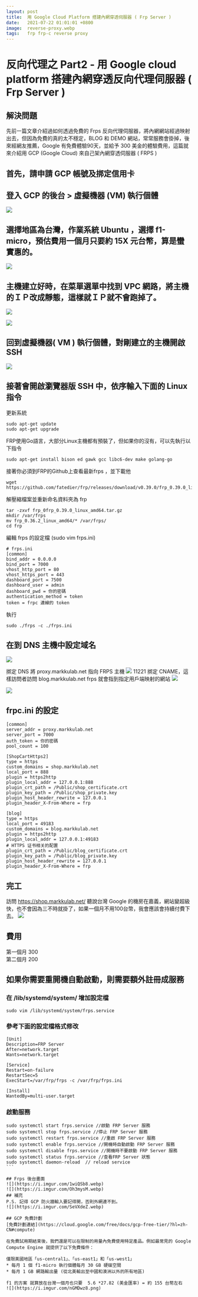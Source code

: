 ```yaml
---
layout: post
title:  用 Google Cloud Platform 搭建內網穿透伺服器 ( Frp Server ) 
date:   2021-07-22 01:01:01 +0800
image:  reverse-proxy.webp
tags:   frp frp-c reverse proxy
---
```

# 反向代理之 Part2 - 用 Google cloud platform 搭建內網穿透反向代理伺服器 ( Frp Server )
## 解決問題
先前一篇文章介紹過如何透過免費的 Frps 反向代理伺服器，將內網網站經過映射出去，但因為免費的真的太不穩定，BLOG 和 DEMO 網站，常常服務會掛掉，後來經網友推薦，Google 有免費體驗90天，並給予 300 美金的體驗費用，這篇就來介紹用 GCP (Google Cloud) 來自己架內網穿透伺服器 ( FRPS )

## 首先，請申請 GCP 帳號及挷定信用卡

## 登入 GCP 的後台 > 虛擬機器 (VM) 執行個體
![](https://i.imgur.com/LNph6ly.webp)


## 選擇地區為台灣，作業系統 Ubuntu ，選擇 f1-micro，預估費用一個月只要約 15X 元台幣，算是蠻實惠的。  
![](https://i.imgur.com/qtpWIMy.png)


## 主機建立好時，在菜單選單中找到 VPC 網路，將主機的ＩＰ改成靜態，這樣就ＩＰ就不會跑掉了。
![](https://i.imgur.com/PukFeHZ.webp)

![](https://i.imgur.com/TyPfbfU.webp)

## 回到虛擬機器( VM ) 執行個體，對剛建立的主機開啟 SSH
![](https://i.imgur.com/AuSmzRf.webp)

## 接著會開啟瀏覽器版 SSH 中，依序輸入下面的 Linux 指令

更新系統

```
sudo apt-get update
sudo apt-get upgrade
```

FRP使用Go語言，大部分Linux主機都有預裝了，但如果你的沒有，可以先執行以下指令

```
sudo apt-get install bison ed gawk gcc libc6-dev make golang-go
```

接著你必須到FRP的Github上查看最新frps ，並下載他

```
wget https://github.com/fatedier/frp/releases/download/v0.39.0/frp_0.39.0_linux_amd64.tar.gz
```

解壓縮檔案並重新命名資料夾為 frp

```
tar -zxvf frp_0frp_0.39.0_linux_amd64.tar.gz
mkdir /var/frps
mv frp_0.36.2_linux_amd64/* /var/frps/
cd frp
```

編輯 frps 的設定檔 (sudo vim frps.ini)

```
# frps.ini
[common]
bind_addr = 0.0.0.0
bind_port = 7000
vhost_http_port = 80
vhost_https_port = 443
dashboard_port = 7500
dashboard_user = admin
dashboard_pwd = 你的密碼
authentication_method = token
token = frpc 連線的 token 
```

執行
```
sudo ./frps -c ./frps.ini
```

## 在到 DNS 主機中設定域名
![](https://i.imgur.com/wxhxp8T.webp)

挷定 DNS 將 proxy.markkulab.net 指向 FRPS 主機
![](https://i.imgur.com/Br3Kpe1.webp)
11221
挷定 CNAME，這樣訪問者訪問 blog.markkulab.net frps 就會指到指定用戶端映射的網站
![](https://i.imgur.com/WHDoSYy.webp)

![](https://i.imgur.com/7iCNmjK.webp)

## frpc.ini 的設定

```
[common]
server_addr = proxy.markkulab.net
server_port = 7000
auth_token = 你的密碼
pool_count = 100

[ShopCartHttps2]
type = https
custom_domains = shop.markkulab.net
local_port = 888
plugin = https2http
plugin_local_addr = 127.0.0.1:888
plugin_crt_path = /Public/shop_certificate.crt
plugin_key_path = /Public/shop_private.key
plugin_host_header_rewrite = 127.0.0.1
plugin_header_X-From-Where = frp

[blog]
type = https
local_port = 49183
custom_domains = blog.markkulab.net
plugin = https2http
plugin_local_addr = 127.0.0.1:49183
# HTTPS 证书相关的配置
plugin_crt_path = /Public/blog_certificate.crt
plugin_key_path = /Public/blog_private.key
plugin_host_header_rewrite = 127.0.0.1
plugin_header_X-From-Where = frp
```

## 完工
訪問 https://shop.markkulab.net/ 聽說台灣 Google 的機房在嘉義，網站變超級快，也不會因為三不時就掛了，如果一個月不用100台幣，我會應該會持續付費下去。
![](https://i.imgur.com/G28BhNe.webp)

## 費用
第一個月 300  
第二個月 200  

## 如果你需要重開機自動啟動，則需要額外註冊成服務
### 在 /lib/systemd/system/ 增加設定檔

```
sudo vim /lib/systemd/system/frps.service

````

### 參考下面的設定檔格式修改
```
[Unit]
Description=FRP Server
After=network.target
Wants=network.target

[Service]
Restart=on-failure
RestartSec=5
ExecStart=/var/frp/frps -c /var/frp/frps.ini

[Install]
WantedBy=multi-user.target
```

### 啟動服務

````
sudo systemctl start frps.service //啟動 FRP Server 服務
sudo systemctl stop frps.service //停止 FRP Server 服務
sudo systemctl restart frps.service //重啟 FRP Server 服務
sudo systemctl enable frps.service //開機時自動啟動 FRP Server 服務
sudo systemctl disable frps.service //開機時不要啟動 FRP Server 服務
sudo systemctl status frps.service //查看FRP Server 狀態
sudo systemctl daemon-reload  // reload service
```

## Frps 後台畫面
![](https://i.imgur.com/1wiQSb8.webp)
![](https://i.imgur.com/Oh3mysM.webp)
## 補充
P.S. 記得 GCP 防火牆輸入要記得開，否則外網連不到。
![](https://i.imgur.com/SeVXdeZ.webp)

## GCP 免費計劃
[免費計劃連結](https://cloud.google.com/free/docs/gcp-free-tier/?hl=zh-CN#compute)

在免費試用期結束後，我們還是可以在限制的用量內免費使用特定產品。例如最常見的 Google Compute Engine 就提供了以下免費條件：  

僅限美國地區「us-central1」、「us-east1」和「us-west1」  
* 每月 1 個 f1-micro 執行個體每月 30 GB 硬碟空間
* 每月 1 GB 網路輸出量 (從北美輸出至中國和澳洲以外的所有地區)

f1 的方案 就算放在台灣一個月也只要  5.6 *27.82 (美金匯率) = 約 155 台幣左右
![](https://i.imgur.com/nGMDwz8.png)



